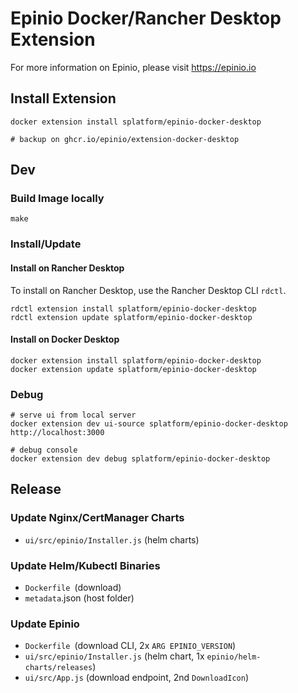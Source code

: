 # Epinio Docker/Rancher Desktop Extension

For more information on Epinio, please visit https://epinio.io

## Install Extension

    docker extension install splatform/epinio-docker-desktop

    # backup on ghcr.io/epinio/extension-docker-desktop

## Dev

### Build Image locally

    make

### Install/Update

#### Install on Rancher Desktop

To install on Rancher Desktop, use the Rancher Desktop CLI `rdctl`.

    rdctl extension install splatform/epinio-docker-desktop
    rdctl extension update splatform/epinio-docker-desktop

#### Install on Docker Desktop

    docker extension install splatform/epinio-docker-desktop
    docker extension update splatform/epinio-docker-desktop

### Debug

    # serve ui from local server
    docker extension dev ui-source splatform/epinio-docker-desktop http://localhost:3000

    # debug console
    docker extension dev debug splatform/epinio-docker-desktop

## Release

### Update Nginx/CertManager Charts

* `ui/src/epinio/Installer.js` (helm charts)

### Update Helm/Kubectl Binaries

* `Dockerfile `(download)
* `metadata`.json (host folder)

### Update Epinio

* `Dockerfile `(download CLI, 2x `ARG EPINIO_VERSION`)
* `ui/src/epinio/Installer.js` (helm chart, 1x `epinio/helm-charts/releases`)
* `ui/src/App.js` (download endpoint, 2nd `DownloadIcon`)
